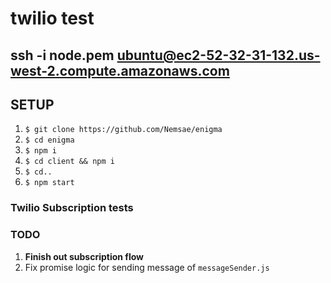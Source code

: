 # twilio test
## ssh -i node.pem ubuntu@ec2-52-32-31-132.us-west-2.compute.amazonaws.com

## SETUP
1. `$ git clone https://github.com/Nemsae/enigma`
2. `$ cd enigma`
3. `$ npm i`
4. `$ cd client && npm i`
5. `$ cd..`
6. `$ npm start`

### Twilio Subscription tests

### TODO
1. **Finish out subscription flow**
2. Fix promise logic for sending message of `messageSender.js`
